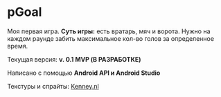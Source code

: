 # pGoal

Моя первая игра. **Суть игры:** есть вратарь, мяч и ворота. Нужно на каждом раунде забить максимальное кол-во голов за определенное время.

Текущая версия: **v. 0.1 MVP (В РАЗРАБОТКЕ)**

Написано с помощью **Android API и Android Studio**

Текстуры и спрайты: [Kenney.nl](https://kenney.nl/)
